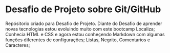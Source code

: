 # Desafio de Projeto sobre Git/GitHub
Repósitorio criado para Desafio de Projeto.
Diante do Desafio de aprender novas tecnologias estou evoluindo muito com este bootcamp Localiza;
Conhecia HTML e CSS e agora estou conheçendo Markdown com algumas funções diferentes de configurações;
Listas, Negrito, Comentarios e Caracteres; 
